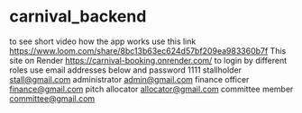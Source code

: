 # carnival_backend
to see short video how the app works use this link  https://www.loom.com/share/8bc13b63ec624d57bf209ea983360b7f
This site on Render https://carnival-booking.onrender.com/
to login by different roles use email addresses below and password  1111
stallholder   stall@gmail.com
administrator  admin@gmail.com
finance officer   finance@gmail.com
pitch allocator  allocator@gmail.com
committee member committee@gmail.com
